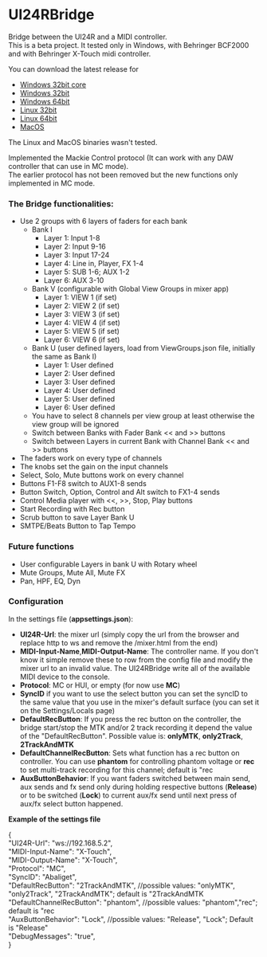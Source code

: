 # UI24RBridge
Bridge between the UI24R and a MIDI controller.\
This is a beta project. It tested only in Windows, with Behringer BCF2000 and with Behringer X-Touch midi controller.

You can download the latest release for
- [Windows 32bit core](https://github.com/MatthewInch/UI24RBridge/blob/master/UI24RBridgeTest/Publish/win-x86-core.rar)
- [Windows 32bit](https://github.com/MatthewInch/UI24RBridge/blob/master/UI24RBridgeTest/Publish/win-x86.rar)
- [Windows 64bit](https://github.com/MatthewInch/UI24RBridge/blob/master/UI24RBridgeTest/Publish/win-x64.rar)
- [Linux 32bit](https://github.com/MatthewInch/UI24RBridge/blob/master/UI24RBridgeTest/Publish/linux-x86.rar)
- [Linux 64bit](https://github.com/MatthewInch/UI24RBridge/blob/master/UI24RBridgeTest/Publish/linux-x64.rar)
- [MacOS](https://github.com/MatthewInch/UI24RBridge/blob/master/UI24RBridgeTest/Publish/MacOS.rar)

The Linux and MacOS binaries wasn't tested.

Implemented the Mackie Control protocol (It can work with any DAW controller that can use in MC mode).\
The earlier protocol has not been removed but the new functions only implemented in MC mode.



### The Bridge functionalities:
 - Use 2 groups with 6 layers of faders for each bank
	- Bank I
		- Layer 1: Input 1-8
		- Layer 2: Input 9-16
		- Layer 3: Input 17-24
		- Layer 4: Line in, Player, FX 1-4
		- Layer 5: SUB 1-6; AUX 1-2
		- Layer 6: AUX 3-10
	- Bank V (configurable with Global View Groups in mixer app)
		- Layer 1: VIEW 1 (if set)
		- Layer 2: VIEW 2 (if set)
		- Layer 3: VIEW 3 (if set)
		- Layer 4: VIEW 4 (if set)
		- Layer 5: VIEW 5 (if set)
		- Layer 6: VIEW 6 (if set)
	- Bank U (user defined layers, load from ViewGroups.json file, initially the same as Bank I)
		- Layer 1: User defined
		- Layer 2: User defined
		- Layer 3: User defined
		- Layer 4: User defined
		- Layer 5: User defined
		- Layer 6: User defined
	- You have to select 8 channels per view group at least otherwise the view group will be ignored
	- Switch between Banks with Fader Bank << and >> buttons
	- Switch between Layers in current Bank with Channel Bank << and >> buttons
 - The faders work on every type of channels
 - The knobs set the gain on the input channels
 - Select, Solo, Mute buttons work on every channel
 - Buttons F1-F8 switch to AUX1-8 sends
 - Button Switch, Option, Control and Alt switch to FX1-4 sends
 - Control Media player with <<, >>, Stop, Play buttons
 - Start Recording with Rec button
 - Scrub button to save Layer Bank U
 - SMTPE/Beats Button to Tap Tempo

### Future functions
 - User configurable Layers in bank U with Rotary wheel
 - Mute Groups, Mute All, Mute FX
 - Pan, HPF, EQ, Dyn


### Configuration
In the settings file (**appsettings.json**):
- **UI24R-Url**: the mixer url (simply copy the url from the browser and replace http to ws and remove the /mixer.html from the end)
- **MIDI-Input-Name**,**MIDI-Output-Name**: The controller name. If you don't know it simple remove these to row from the config file and modify the mixer url to an invalid value. The UI24RBridge write all of the available MIDI device to the console.
- **Protocol**: MC or HUI, or empty (for now use **MC**)
- **SyncID** if you want to use the select button you can set the syncID to the same value that you use in the mixer's default surface (you can set it on the Settings/Locals page)
 - **DefaultRecButton**: If you press the rec button on the controller, the bridge start/stop the MTK and/or 2 track recording it depend the value of the "DefaultRecButton". Possible value is: **onlyMTK**, **only2Track**, **2TrackAndMTK**
 - **DefaultChannelRecButton**: Sets what function has a rec button on controller. You can use **phantom** for controlling phantom voltage or **rec** to set multi-track recording for this channel; default is "rec
 - **AuxButtonBehavior**: If you want faders switched between main send, aux sends and fx send only during holding respective buttons (**Release**) or to be switched (**Lock**) to current aux/fx send until next press of aux/fx select button happened.


**Example of the settings file**

{\
    "UI24R-Url": "ws://192.168.5.2",\
    "MIDI-Input-Name": "X-Touch",\
    "MIDI-Output-Name": "X-Touch",\
    "Protocol": "MC",\
    "SyncID": "Abaliget",\
    "DefaultRecButton": "2TrackAndMTK", //possible values: "onlyMTK", "only2Track", "2TrackAndMTK"; default is "2TrackAndMTK\
    "DefaultChannelRecButton": "phantom", //possible values: "phantom","rec"; default is "rec\
    "AuxButtonBehavior": "Lock", //possible values: "Release", "Lock"; Default is "Release"\
    "DebugMessages": "true",\
}
